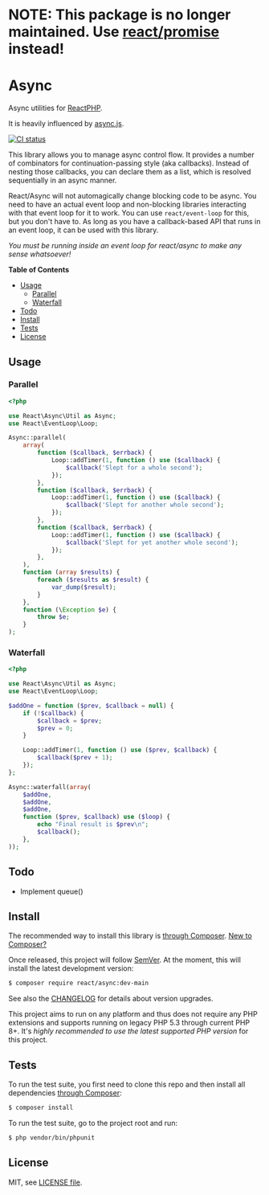 # NOTE: This package is no longer maintained. Use [react/promise](https://github.com/reactphp/promise) instead!

# Async

Async utilities for [ReactPHP](https://reactphp.org/).

It is heavily influenced by [async.js](https://github.com/caolan/async).

[![CI status](https://github.com/reactphp/async/workflows/CI/badge.svg)](https://github.com/reactphp/async/actions)

This library allows you to manage async control flow. It provides a number of
combinators for continuation-passing style (aka callbacks). Instead of nesting
those callbacks, you can declare them as a list, which is resolved
sequentially in an async manner.

React/Async will not automagically change blocking code to be async. You need
to have an actual event loop and non-blocking libraries interacting with that
event loop for it to work. You can use `react/event-loop` for this, but you
don't have to. As long as you have a callback-based API that runs in an event
loop, it can be used with this library.

*You must be running inside an event loop for react/async to make any sense
whatsoever!*

**Table of Contents**

* [Usage](#usage)
    * [Parallel](#parallel)
    * [Waterfall](#waterfall)
* [Todo](#todo)
* [Install](#install)
* [Tests](#tests)
* [License](#license)

## Usage

### Parallel

```php
<?php

use React\Async\Util as Async;
use React\EventLoop\Loop;

Async::parallel(
    array(
        function ($callback, $errback) {
            Loop::addTimer(1, function () use ($callback) {
                $callback('Slept for a whole second');
            });
        },
        function ($callback, $errback) {
            Loop::addTimer(1, function () use ($callback) {
                $callback('Slept for another whole second');
            });
        },
        function ($callback, $errback) {
            Loop::addTimer(1, function () use ($callback) {
                $callback('Slept for yet another whole second');
            });
        },
    ),
    function (array $results) {
        foreach ($results as $result) {
            var_dump($result);
        }
    },
    function (\Exception $e) {
        throw $e;
    }
);
```

### Waterfall

```php
<?php

use React\Async\Util as Async;
use React\EventLoop\Loop;

$addOne = function ($prev, $callback = null) {
    if (!$callback) {
        $callback = $prev;
        $prev = 0;
    }

    Loop::addTimer(1, function () use ($prev, $callback) {
        $callback($prev + 1);
    });
};

Async::waterfall(array(
    $addOne,
    $addOne,
    $addOne,
    function ($prev, $callback) use ($loop) {
        echo "Final result is $prev\n";
        $callback();
    },
));
```

## Todo

 * Implement queue()

## Install

The recommended way to install this library is [through Composer](https://getcomposer.org/).
[New to Composer?](https://getcomposer.org/doc/00-intro.md)

Once released, this project will follow [SemVer](https://semver.org/).
At the moment, this will install the latest development version:

```bash
$ composer require react/async:dev-main
```

See also the [CHANGELOG](CHANGELOG.md) for details about version upgrades.

This project aims to run on any platform and thus does not require any PHP
extensions and supports running on legacy PHP 5.3 through current PHP 8+.
It's *highly recommended to use the latest supported PHP version* for this project.

## Tests

To run the test suite, you first need to clone this repo and then install all
dependencies [through Composer](https://getcomposer.org/):

```bash
$ composer install
```

To run the test suite, go to the project root and run:

```bash
$ php vendor/bin/phpunit
```

## License

MIT, see [LICENSE file](LICENSE).
